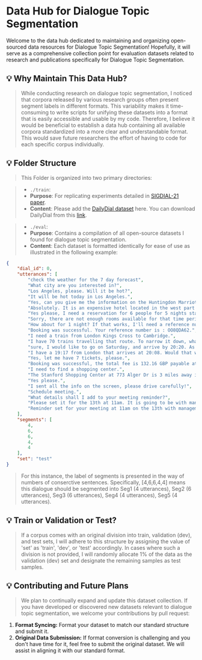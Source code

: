 # Data Hub for Dialogue Topic Segmentation
Welcome to the data hub dedicated to maintaining and organizing open-sourced data resources for Dialogue Topic Segmentation! Hopefully, it will serve as a comprehensive collection point for evaluation datasets related to research and publications specifically for Dialogue Topic Segmentation.


## 💡 Why Maintain This Data Hub?
> While conducting research on dialogue topic segmentation, I noticed that corpora released by various research groups often present segment labels in different formats. This variability makes it time-consuming to write scripts for unifying these datasets into a format that is easily accessible and usable by my code. Therefore, I believe it would be beneficial to establish a data hub containing all available corpora standardized into a more clear and understandable format. This would save future researchers the effort of having to code for each specific corpus individually.


## 💡 Folder Structure
> This Folder is organized into two primary directories:

> - `./train`:
>  - **Purpose**: For replicating experiments detailed in [SIGDIAL-21 paper](https://www.lz-xing.com/assets/publications/2021_sigdial/paper.pdf).
>  - **Content**: Please add the [DailyDial dataset](https://arxiv.org/abs/1710.03957) here. You can download DailyDial from this [link](http://yanran.li/dailydialog).

> - `./eval`:
>  - **Purpose**: Contains a compilation of all open-source datasets I found for dialogue topic segmentation.
>  - **Content**: Each dataset is formatted identically for ease of use as illustrated in the following example:

```json
{
    "dial_id": 0,
    "utterances": [
        "check the weather for the 7 day forecast",
        "What city are you interested in?",
        "Los Angeles, please. Will it be hot?",
        "It will be hot today in Los Angeles.",
        "Yes, can you give me the information on the Huntingdon Marriott Hotel?",
        "Absolutely. It is an expensive hotel located in the west part of town. It has 4 starts and includes free wifi and parking. Would you like help booking a room?",
        "Yes please, I need a reservation for 6 people for 5 nights starting on Saturday.",
        "Sorry, there are not enough rooms available for that time period. Perhaps a different day or a shorter stay might yield better results.",
        "How about for 1 night? If that works, I'll need a reference number of course.",
        "Booking was successful. Your reference number is : OO8QDA62.",
        "I need a train from London Kings Cross to Cambridge.",
        "I have 70 trains travelling that route. To narrow it down, what day would you like to leave and what time would you like to depart/arrive?",
        "sure, I would like to go on Saturday, and arrive by 20:20. As close to that time as I can arrive.",
        "I have a 19:17 from London that arrives at 20:08. Would that work for you?",
        "Yes, let me have 7 tickets, please.",
        "Booking was successful, the total fee is 132.16 GBP payable at the station. Reference number is : QMD5P3EG. Is there anything else I can help you with?",
        "I need to find a shopping center.",
        "The Stanford Shopping Center at 773 Alger Dr is 3 miles away in no traffic. Would you like directions there?",
        "Yes please.",
        "I sent all the info on the screen, please drive carefully!",
        "Schedule meeting.",
        "What details shall I add to your meeting reminder?",
        "Please set it for the 13th at 11am. It is going to be with management and to discuss our company picnic. Thank you.",
        "Reminder set for your meeting at 11am on the 13th with management to discuss your company picnic. Is there anything else?"
    ],
    "segments": [
        4,
        6,
        6,
        4,
        4
    ],
    "set": "test"
}
```
> For this instance, the label of segments is presented in the way of numbers of conserctive sentences. Specifically, [4,6,6,4,4] means this dialogue should be segmented into Seg1 (4 utterances), Seg2 (6 utterances), Seg3 (6 utterances), Seg4 (4 utterances), Seg5 (4 utterances).


## 💡 Train or Validation or Test?
> If a corpus comes with an original division into train, validation (dev), and test sets, I will adhere to this structure by assigning the value of 'set' as 'train', 'dev', or 'test' accordingly. In cases where such a division is not provided, I will randomly allocate 1% of the data as the validation (dev) set and designate the remaining samples as test samples.


## 💡 Contributing and Future Plans
> We plan to continually expand and update this dataset collection. If you have developed or discovered new datasets relevant to dialogue topic segmentation, we welcome your contributions by pull request:
1. **Format Syncing:** Format your dataset to match our standard structure and submit it.
2. **Original Data Submission:** If format conversion is challenging and you don't have time for it, feel free to submit the original dataset. We will assist in aligning it with our standard format.
